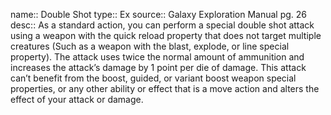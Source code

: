 name:: Double Shot 
type:: Ex
source:: Galaxy Exploration Manual pg. 26
desc:: As a standard action, you can perform a special double shot attack using a weapon with the quick reload property that does not target multiple creatures 
(Such as a weapon with the blast, explode, or line special property). The attack uses twice the normal amount of ammunition and increases the attack’s damage by 1 point per die of damage. This attack can’t benefit from the boost, guided, or variant boost weapon special properties, or any other ability or effect that is a move action and alters the effect of your attack or damage.

